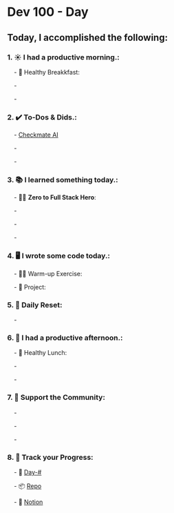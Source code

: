 # Dev 100 - Day #

## Today, I accomplished the following:

### 1. ☀️ **I had a productive morning.**:

    - 🍳 Healthy Breakkfast:

    - 

    - 


### 2. ✔️ **To-Dos & Dids.**:

    - [Checkmate AI](https://checkmate-ai.vercel.app/)

    - 

    - 

### 3. 📚 **I learned something today.**:

    - 🦸‍♂️ **Zero to Full Stack Hero**: 

    - []()

    - []()

    - []()

### 4. 🖥️ **I wrote some code today.**:

    - 🏋️‍♂️ Warm-up Exercise: 

    - 🦺 Project: 

### 5. 🏃 **Daily Reset**:

    - 

### 6. 🌈 **I had a productive afternoon.**:

    - 🍱 Healthy Lunch: 

    - 

    - 


### 7. 💪 **Support the Community**:

    - []()

    - []()

    - []()
    

### 8. 🔗 **Track your Progress**:

    - 🏫 [Day-#]()

    - 📦️ [Repo](https://github.com/Digitl-Alchemyst/dev100/blob/main/Day-3/day3.md)

    - 📄 [Notion](https://liberating-galley-48d.notion.site/Dev100-Coding-Lifestyle-Challenge-a85ec9fba3ce41f3b29d581a1a85d92b?pvs=4)
